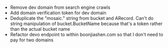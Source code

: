 * Remove dev domain from search engine crawls
* Add domain verification token for dev domain
* Deduplicate the "mosaic." string from bucket and ARecord. Can't do string manipulation of bucket.BucketName because that's a token rather than the actual bucket name
* Refactor devo endpoint to within boonjiashen.com so that I don't need to pay for two domains
